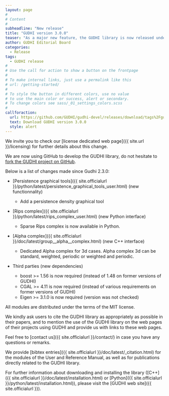 ```yaml
---
layout: page
#
# Content
#
subheadline: "New release"
title: "GUDHI version 3.0.0"
teaser: "As a major new feature, the GUDHI library is now released under a MIT license."
author: GUDHI Editorial Board
categories:
  - Release
tags:
  - GUDHI release
#
# Use the call for action to show a button on the frontpage
#
# To make internal links, just use a permalink like this
# url: /getting-started/
#
# To style the button in different colors, use no value
# to use the main color or success, alert or secondary.
# To change colors see sass/_01_settings_colors.scss
#
callforaction:
  url: https://github.com/GUDHI/gudhi-devel/releases/download/tags%2Fgudhi-release-3.0.0.rc1/2019-08-30-09-22-39_GUDHI_3.0.0.rc1.tar.gz
  text: Download GUDHI version 3.0.0
  style: alert
---
```


We invite you to check our [license dedicated web page]({{ site.url }}/licensing)
for further details about this change.

We are now using GitHub to develop the GUDHI library, do not hesitate to
[fork the GUDHI project on GitHub](https://github.com/GUDHI/gudhi-devel).

Below is a list of changes made since Gudhi 2.3.0:

- [Persistence graphical tools]({{ site.officialurl }}/python/latest/persistence_graphical_tools_user.html) (new functionnality)

     - Add a persistence density graphical tool

- [Rips complex]({{ site.officialurl }}/python/latest/rips_complex_user.html) (new Python interface)

     - Sparse Rips complex is now available in Python.

- [Alpha complex]({{ site.officialurl }}/doc/latest/group__alpha__complex.html) (new C++ interface)

     - Dedicated Alpha complex for 3d cases. Alpha complex 3d can be standard, weighted, periodic or weighted and periodic.

- Third parties (new dependencies)

     - boost >= 1.56 is now required (instead of 1.48 on former versions of GUDHI)
     - CGAL >= 4.11 is now required (instead of various requirements on former versions of GUDHI)
     - Eigen >= 3.1.0 is now required (version was not checked)
     

All modules are distributed under the terms of the MIT license.

We kindly ask users to cite the GUDHI library as appropriately as possible in their papers, and to mention the use of the GUDHI library on the web pages of
their projects using GUDHI and provide us with links to these web pages.

Feel free to [contact us]({{ site.officialurl }}/contact/) in case you have any questions or remarks.

We provide [bibtex entries]({{ site.officialurl }}/doc/latest/_citation.html) for the modules of the User and Reference Manual,
as well as for publications directly related to the GUDHI library. 

For further information about downloading and installing the library ([C++]({{ site.officialurl }}/doc/latest/installation.html)
or [Python]({{ site.officialurl }}/python/latest/installation.html)), please visit the [GUDHI web site]({{ site.officialurl }}).


